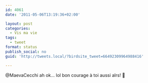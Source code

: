 ```yaml
---
id: 4061
date: '2011-05-06T13:19:36+02:00'

layout: post
categories:
  - Vis ma vie
tags:
  - tweet
format: status
publish_social: no
guid: 'http://tweets.local/?birdsite_tweet=66492309964988416'

---
```


@MaevaCecchi ah ok… lol bon courage à toi aussi alrs! 🙂